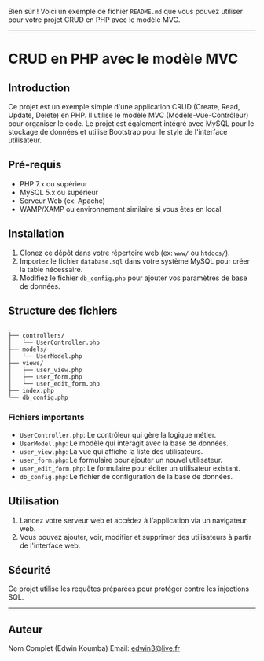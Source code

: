 Bien sûr ! Voici un exemple de fichier `README.md` que vous pouvez utiliser pour votre projet CRUD en PHP avec le modèle MVC.

---

# CRUD en PHP avec le modèle MVC

## Introduction

Ce projet est un exemple simple d'une application CRUD (Create, Read, Update, Delete) en PHP. Il utilise le modèle MVC (Modèle-Vue-Contrôleur) pour organiser le code. Le projet est également intégré avec MySQL pour le stockage de données et utilise Bootstrap pour le style de l'interface utilisateur.

## Pré-requis

- PHP 7.x ou supérieur
- MySQL 5.x ou supérieur
- Serveur Web (ex: Apache)
- WAMP/XAMP ou environnement similaire si vous êtes en local

## Installation

1. Clonez ce dépôt dans votre répertoire web (ex: `www/` ou `htdocs/`).
2. Importez le fichier `database.sql` dans votre système MySQL pour créer la table nécessaire.
3. Modifiez le fichier `db_config.php` pour ajouter vos paramètres de base de données.

## Structure des fichiers

```
.
├── controllers/
│   └── UserController.php
├── models/
│   └── UserModel.php
├── views/
│   ├── user_view.php
│   ├── user_form.php
│   └── user_edit_form.php
├── index.php
└── db_config.php
```

### Fichiers importants

- `UserController.php`: Le contrôleur qui gère la logique métier.
- `UserModel.php`: Le modèle qui interagit avec la base de données.
- `user_view.php`: La vue qui affiche la liste des utilisateurs.
- `user_form.php`: Le formulaire pour ajouter un nouvel utilisateur.
- `user_edit_form.php`: Le formulaire pour éditer un utilisateur existant.
- `db_config.php`: Le fichier de configuration de la base de données.

## Utilisation

1. Lancez votre serveur web et accédez à l'application via un navigateur web.
2. Vous pouvez ajouter, voir, modifier et supprimer des utilisateurs à partir de l'interface web.

## Sécurité

Ce projet utilise les requêtes préparées pour protéger contre les injections SQL.

---

## Auteur

Nom Complet (Edwin Koumba)
Email: edwin3@live.fr